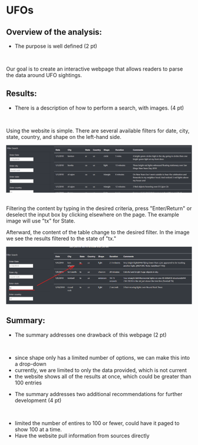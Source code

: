 # UFOs
 
<!-- When building a website. Sometimes it is helpful to create a site map that will help keep the larger picture intact. -->

<!-- ![Website_storyboard](https://github.com/HappyM0f0/UFOs/blob/main/static/img/website_storyboard.png) -->

<!-- # The written analysis has the following: -->

## Overview of the analysis:
* The purpose is well defined (2 pt)<br>

<br>

Our goal is to create an interactive webpage that allows readers to parse the data around UFO sightings.<br>

<!-- Building a page that using JavaScript that will dynamtically filter results based on user input.<br>
or<br> -->

## Results:
* There is a description of how to perform a search, with images. (4 pt)<br>

<br>

Using the website is simple. There are several available filters for date, city, state, country, and shape on the left-hand side.<br>

![Defult_View](https://github.com/HappyM0f0/UFOs/blob/main/static/img/UFO_01.png)<br>
<br>

Filtering the content by typing in the desired criteria, press "Enter/Return" or deselect the input box by clicking elsewhere on the page. The example image will use "tx" for State.<br>

<!-- ![Post_filter_no_Markings](https://github.com/HappyM0f0/UFOs/blob/main/static/img/UFO_02.png)<br> -->

Afterward, the content of the table change to the desired filter. In the image we see the results filtered to the state of "tx."<br>

![Post_filter_with_markings](https://github.com/HappyM0f0/UFOs/blob/main/static/img/UFO_02.1.png)<br>

## Summary:
* The summary addresses one drawback of this webpage (2 pt)<br>

<br>

- since shape only has a limited number of options, we can make this into a drop-down
- currently, we are limited to only the data provided, which is not current
- the website shows all of the results at once, which could be greater than 100 entries

* The summary addresses two additional recommendations for further development (4 pt)<br>

<br>

- limited the number of entires to 100 or fewer, could have it paged to show 100 at a time.
- Have the website pull information from sources directly
